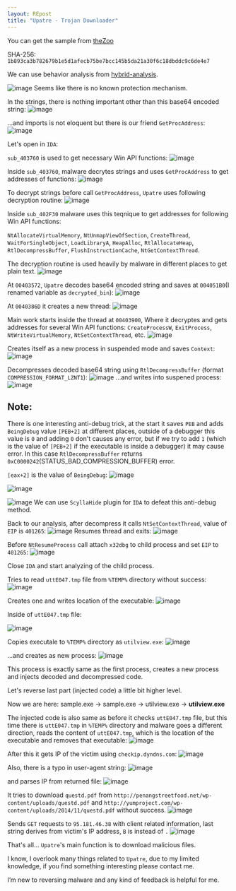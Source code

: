 ```yaml
---
layout: REpost
title: "Upatre - Trojan Downloader"
---
```


You can get the sample from [theZoo](https://github.com/ytisf/theZoo/tree/master/malwares/Binaries/Waski.Upatre "theZoo")

SHA-256: `1b893ca3b782679b1e5d1afecb75be7bcc145b5da21a30f6c18dbddc9c6de4e7`

We can use behavior analysis from [hybrid-analysis](https://www.hybrid-analysis.com/sample/1b893ca3b782679b1e5d1afecb75be7bcc145b5da21a30f6c18dbddc9c6de4e7?environmentId=100 "hybrid-analysis").

![image](https://user-images.githubusercontent.com/16405698/28003882-dd077efc-6551-11e7-9263-0bdcfa479332.png)
Seems like there is no known protection mechanism.

In the strings, there is nothing important other than this base64 encoded string:
![image](https://user-images.githubusercontent.com/16405698/28003935-380ff982-6552-11e7-84c7-194e39ba38ca.png)

...and imports is not eloquent but there is our friend `GetProcAddress`:
![image](https://user-images.githubusercontent.com/16405698/28004002-bf3eed78-6552-11e7-8728-9b051a6f0045.png)

Let's open in `IDA`:

`sub_403760` is used to get necessary Win API functions:
![image](https://user-images.githubusercontent.com/16405698/28004118-64ba89c4-6553-11e7-8306-d38636988974.png)

Inside `sub_403760`, malware decrytes strings and uses `GetProcAddress` to get addresses of functions:
![image](https://user-images.githubusercontent.com/16405698/28004182-e8f3afc2-6553-11e7-870a-5c52216c0259.png)

To decrypt strings before call `GetProcAddress`, `Upatre` uses following decryption routine:
![image](https://user-images.githubusercontent.com/16405698/28004205-1f24273e-6554-11e7-9e1f-74c43cf653ce.png)

Inside `sub_402F30` malware uses this teqnique to get addresses for following Win API functions:

`NtAllocateVirtualMemory`, `NtUnmapViewOfSection`, `CreateThread`, `WaitForSingleObject`, `LoadLibraryA`, `HeapAlloc`, `RtlAllocateHeap`, `RtlDecompressBuffer`, `FlushInstructionCache`, `NtGetContextThread`.

The decryption routine is used heavily by malware in different places to get plain text.
![image](https://user-images.githubusercontent.com/16405698/28004382-4ef316a4-6555-11e7-9a37-c46a29b85c6a.png)

At `00403572`, `Upatre` decodes base64 encoded string and saves at `004051B0`(I renamed variable as `decrypted_bin`):
![image](https://user-images.githubusercontent.com/16405698/28004575-9926f50a-6556-11e7-839e-45b3655c65a8.png)

At `0040386D` it creates a new thread:
![image](https://user-images.githubusercontent.com/16405698/28004654-246a74e8-6557-11e7-908c-be29d9d5129b.png)

Main work starts inside the thread at `00403900`, Where it decryptes and gets addresses for several Win API functions: `CreateProcessW`, `ExitProcess`, `NtWriteVirtualMemory`, `NtSetContextThread`, etc.
![image](https://user-images.githubusercontent.com/16405698/28004717-8bbb2dae-6557-11e7-9925-a62dc7a63e7d.png)


Creates itself as a new process in suspended mode and saves `Context`:
![image](https://user-images.githubusercontent.com/16405698/28005178-47a1b7ca-655a-11e7-994c-0c5829586085.png)

Decompresses decoded base64 string using `RtlDecompressBuffer` (format `COMPRESSION_FORMAT_LZNT1`):
![image](https://user-images.githubusercontent.com/16405698/28005361-2f29f9e0-655b-11e7-8102-15dd9c4d2307.png)
...and writes into suspened process:
![image](https://user-images.githubusercontent.com/16405698/28005388-514f8a12-655b-11e7-9863-875e1e20d955.png)

## Note:
There is one interesting anti-debug trick, at the start it saves `PEB` and adds `BeingDebug` value `[PEB+2]` at different places, outside of a debugger this value is `0` and adding `0` don't causes any error, but if we try to add `1` (which is the value of `[PEB+2]` if the executable is inside a debugger) it may cause error. In this case `RtlDecompressBuffer` returns `0xC0000242`(STATUS_BAD_COMPRESSION_BUFFER) error.

`[eax+2]` is the value of `BeingDebug`:
![image](https://user-images.githubusercontent.com/16405698/28005486-e13c1d20-655b-11e7-8d87-74b0647ac7a2.png)

![image](https://user-images.githubusercontent.com/16405698/28005497-fd8d25dc-655b-11e7-9bb7-3179ddb921b5.png)

![image](https://user-images.githubusercontent.com/16405698/28005910-02430f4a-655e-11e7-85c5-fd3bf333eca7.png)
We can use `ScyllaHide` plugin for `IDA` to defeat this anti-debug method.


Back to our analysis, after decompress it calls `NtSetContextThread`, value of `EIP` is `401265`:
![image](https://user-images.githubusercontent.com/16405698/28006134-0c2c1816-655f-11e7-84f8-84d759da86f5.png)
Resumes thread and exits:
![image](https://user-images.githubusercontent.com/16405698/28006172-396b3d98-655f-11e7-9322-a1cf004fbae2.png)

Before `NtResumeProcess` call attach `x32dbg` to child process and set `EIP` to `401265`:
![image](https://user-images.githubusercontent.com/16405698/28006517-a777c7b0-6560-11e7-9d63-cd0a6f2ac16e.png)


Close `IDA` and start analyzing of the child process.

Tries to read `uttE047.tmp` file from `%TEMP%` directory without success:
![image](https://user-images.githubusercontent.com/16405698/28006707-8b7ab8e6-6561-11e7-8134-c1ecca363958.png)

Creates one and writes location of the executable:
![image](https://user-images.githubusercontent.com/16405698/28006819-fd86d17c-6561-11e7-9594-db76da1d0a59.png)

Inside of `uttE047.tmp` file:

![image](https://user-images.githubusercontent.com/16405698/28006882-41fa9ed8-6562-11e7-9c15-408d31f49f5e.png)

Copies executale to `%TEMP%` directory as `utilview.exe`:
![image](https://user-images.githubusercontent.com/16405698/28006956-9c961eb2-6562-11e7-9836-244b4ee04f1f.png)

...and creates as new process:
![image](https://user-images.githubusercontent.com/16405698/28007066-0b8b84d8-6563-11e7-9194-ff629eadb705.png)

This process is exactly same as the first process, creates a new process and injects decoded and decompressed code.

Let's reverse last part (injected code) a little bit higher level.

Now we are here: sample.exe -> sample.exe -> utilview.exe -> **utilview.exe**

The injected code is also same as before it checks `uttE047.tmp` file, but this time there is `uttE047.tmp` in `%TEMP%` directory and malware goes a different direction, reads the content of `uttE047.tmp`, which is the location of the executable and removes that executable:
![image](https://user-images.githubusercontent.com/16405698/28007540-e4499d22-6564-11e7-8b27-2529079b70b6.png)

After this it gets IP of the victim using `checkip.dyndns.com`:
![image](https://user-images.githubusercontent.com/16405698/28007931-73451370-6566-11e7-939c-9a0db7894f79.png)

Also, there is a typo in user-agent string:
![image](https://user-images.githubusercontent.com/16405698/28008836-23189c6a-656a-11e7-83f8-c348d81c160e.png)


and parses IP from returned file:
![image](https://user-images.githubusercontent.com/16405698/28007705-80a32a4e-6565-11e7-94a5-3e33f23231ba.png)

It tries to download `questd.pdf` from `http://penangstreetfood.net/wp-content/uploads/questd.pdf` and `http://yumproject.com/wp-content/uploads/2014/11/questd.pdf` without success.
![image](https://user-images.githubusercontent.com/16405698/28008078-09db2734-6567-11e7-9218-318f0b81ef55.png)

Sends `GET` requests to `95.181.46.38` with client related information, last string derives from victim's IP address, `B` is instead of `.`
![image](https://user-images.githubusercontent.com/16405698/28013604-a412617e-657a-11e7-96fc-b4f2a1b8486d.png)


That's all... `Upatre`'s main function is to download malicious files.

I know, I overlook many things related to `Upatre`, due to my limited knowledge, if you find something interesting please contact me.

I’m new to reversing malware and any kind of feedback is helpful for me.